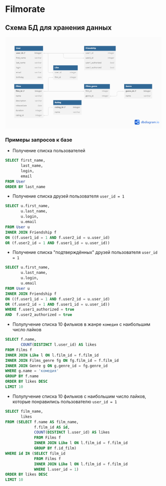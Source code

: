 # Filmorate
## Схема БД для хранения данных
  
![DB Scheme](db.png)  

### Примеры запросов к базе  
- Получение списка пользователей
```sql
SELECT first_name,  
       last_name,  
       login,  
       email  
FROM User  
ORDER BY last_name  
```
- Получение списка друзей пользователя `user_id = 1`
```sql
SELECT u.first_name,  
       u.last_name,  
       u.login,  
       u.email  
FROM User u 
INNER JOIN Friendship f 
ON ((f.user1_id = 1 AND f.user2_id = u.user_id)  
OR (f.user2_id = 1 AND f.user1_id = u.user_id))
```
  
- Получение списка "подтверждённых" друзей пользователя `user_id = 1`
```sql
SELECT u.first_name,  
       u.last_name,  
       u.login,  
       u.email  
FROM User u 
INNER JOIN Friendship f 
ON ((f.user1_id = 1 AND f.user2_id = u.user_id)  
OR (f.user2_id = 1 AND f.user1_id = u.user_id))
WHERE f.user1_authorized = true  
AND  f.user2_authorized = true  
```

- Полулучение списка 10 фильмов в жанре `комедия` с наибольшим число лайков
```sql
SELECT f.name,
       COUNT(DISTINCT l.user_id) AS likes
FROM Films f 
INNER JOIN Like l ON l.film_id = f.film_id
INNER JOIN Films_genre fg ON fg.film_id = f.film_id
INNER JOIN Genre g ON g.genre_id = fg.genre_id
WHERE g.name = 'комедия'
GROUP BY f.name
ORDER BY likes DESC
LIMIT 10
```

- Полулучение списка 10 фильмов с наибольшим число лайков, которые понравились пользователю `user_id = 1`
```sql
SELECT film_name,
       likes
FROM (SELECT f.name AS film_name,
             f.film_id AS id,
             COUNT(DISTINCT l.user_id) AS likes
             FROM Films f
             INNER JOIN Like l ON l.film_id = f.film_id
             GROUP BY f.id_film)
WHERE id IN (SELECT film_id
             FROM Films f
             INNER JOIN Like l ON l.film_id = f.film_id
             WHERE l.user_id = 1)
ORDER BY likes DESC
LIMIT 10
```